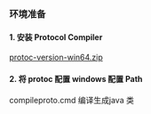 ### 环境准备
#### 1. 安装 Protocol Compiler
[protoc-version-win64.zip](https://github.com/protocolbuffers/protobuf/releases)

#### 2. 将 protoc 配置 windows 配置 Path 

compileproto.cmd 编译生成java 类